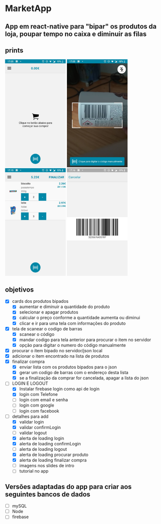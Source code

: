 # MarketApp
App em react-native para "bipar" os produtos da loja, poupar tempo no caixa e diminuir as filas
----
## prints
<img src="src/images/prints/1.jpg" width="200"/>
<img src="src/images/prints/2.jpg" width="200"/>
<img src="src/images/prints/3.jpg" width="200"/>
<img src="src/images/prints/4.jpg" width="200"/>

## objetivos

- [x] cards dos produtos bipados
    - [x] aumentar e diminuir a quantidade do produto
    - [x] selecionar e apagar produtos
    - [x] calcular o preço conforme a quantidade aumenta ou diminui
    - [x] clicar e ir para uma tela com informações do produto
- [x] tela de scanear o codigo de barras
    - [x] scanear o código
    - [x] mandar codigo para tela anterior para procurar o item no servidor
    - [x] opção para digitar o numero do código manualmente
- [x] procurar o item bipado no servidor/json local
- [x] adicionar o item encontrado na lista de produtos
- [x] finalizar compra
    - [x] enviar lista com os produtos bipados para o json
    - [x] gerar um codigo de barras com o endereço desta lista
    - [x] se a finalização da comprar for cancelada, apagar a lista do json
- [ ] LOGIN E LOGOUT
    - [x] Instalar firebase login como api de login
    - [x] login com Telefone
    - [ ] login com email e senha
    - [ ] login com google
    - [ ] login com facebook
- [ ] detalhes para add
    - [x] validar login
    - [x] validar confirmLogin
    - [ ] validar logout
    - [x] alerta de loading login
    - [x] alerta de loading confirmLogin
    - [ ] alerta de loading logout
    - [x] alerta de loading procurar produto
    - [x] alerta de loading finalizar compra
    - [ ] imagens nos slides de intro
    - [ ] tutorial no app

## Versões adaptadas do app para criar aos seguintes bancos de dados 
- [ ] mySQL
- [ ] Node
- [ ] firebase
